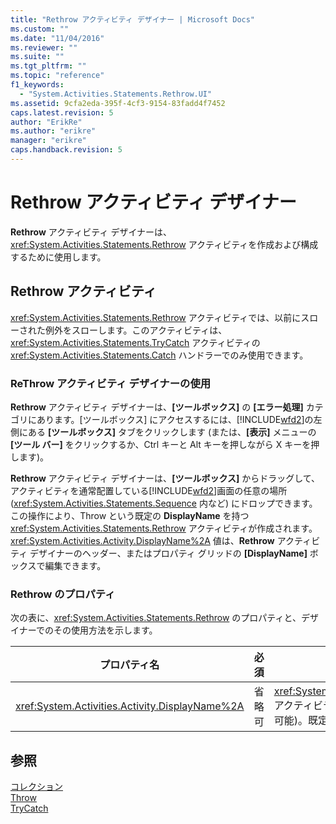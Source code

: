 ```yaml
---
title: "Rethrow アクティビティ デザイナー | Microsoft Docs"
ms.custom: ""
ms.date: "11/04/2016"
ms.reviewer: ""
ms.suite: ""
ms.tgt_pltfrm: ""
ms.topic: "reference"
f1_keywords: 
  - "System.Activities.Statements.Rethrow.UI"
ms.assetid: 9cfa2eda-395f-4cf3-9154-83fadd4f7452
caps.latest.revision: 5
author: "ErikRe"
ms.author: "erikre"
manager: "erikre"
caps.handback.revision: 5
---
```

# Rethrow アクティビティ デザイナー
**Rethrow** アクティビティ デザイナーは、<xref:System.Activities.Statements.Rethrow> アクティビティを作成および構成するために使用します。  
  
## Rethrow アクティビティ  
 <xref:System.Activities.Statements.Rethrow> アクティビティでは、以前にスローされた例外をスローします。このアクティビティは、<xref:System.Activities.Statements.TryCatch> アクティビティの <xref:System.Activities.Statements.Catch> ハンドラーでのみ使用できます。  
  
### ReThrow アクティビティ デザイナーの使用  
 **Rethrow** アクティビティ デザイナーは、**\[ツールボックス\]** の **\[エラー処理\]** カテゴリにあります。\[ツールボックス\] にアクセスするには、[!INCLUDE[wfd2](../workflow-designer/includes/wfd2_md.md)]の左側にある **\[ツールボックス\]** タブをクリックします \(または、**\[表示\]** メニューの **\[ツール バー\]** をクリックするか、Ctrl キーと Alt キーを押しながら X キーを押します\)。  
  
 **Rethrow** アクティビティ デザイナーは、**\[ツールボックス\]** からドラッグして、アクティビティを通常配置している[!INCLUDE[wfd2](../workflow-designer/includes/wfd2_md.md)]画面の任意の場所 \(<xref:System.Activities.Statements.Sequence> 内など\) にドロップできます。この操作により、Throw という既定の **DisplayName** を持つ <xref:System.Activities.Statements.Rethrow> アクティビティが作成されます。<xref:System.Activities.Activity.DisplayName%2A> 値は、**Rethrow** アクティビティ デザイナーのヘッダー、またはプロパティ グリッドの **\[DisplayName\]** ボックスで編集できます。  
  
### Rethrow のプロパティ  
 次の表に、<xref:System.Activities.Statements.Rethrow> のプロパティと、デザイナーでのその使用方法を示します。  
  
|プロパティ名|必須|使用法|  
|------------|--------|---------|  
|<xref:System.Activities.Activity.DisplayName%2A>|省略可|<xref:System.Activities.Statements.ReThrow> アクティビティの表示名を指定します \(省略可能\)。既定値は Rethrow です。|  
  
## 参照  
 [コレクション](../workflow-designer/collection-activity-designers.md)   
 [Throw](../workflow-designer/throw-activity-designer.md)   
 [TryCatch](../workflow-designer/trycatch-activity-designer.md)